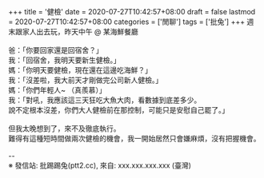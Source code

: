 +++
title = '健檢'
date = 2020-07-27T10:42:57+08:00
draft = false
lastmod = 2020-07-27T10:42:57+08:00
categories = ['閒聊']
tags = ['批兔']
+++
週末跟家人出去玩，昨天中午 @ 某海鮮餐廳<br>
<br>
爸：「你要回家還是回宿舍？」<br>
我：「回宿舍，我明天要新生健檢。」<br>
媽：「你明天要健檢，現在還在這邊吃海鮮？」<br>
我：「沒差啦，我大前天才剛做完公司新人健檢。」<br>
媽：「你們年輕人~ （真羨慕）」<br>
我：「對吼，我應該這三天狂吃大魚大肉，看數據到底差多少。<br>
      說不定根本沒差，你們大人健檢前在那控制，可能只是安慰自己罷了。」<br>
<br>
但我太晚想到了，來不及徹底執行。<br>
難得有這種短時間做兩次健檢的機會，我一開始居然只會嫌麻煩，沒有把握機會。<br>
<br>
--<br>
※ 發信站: 批踢踢兔(ptt2.cc), 來自: xxx.xxx.xxx.xxx (臺灣)<br>
